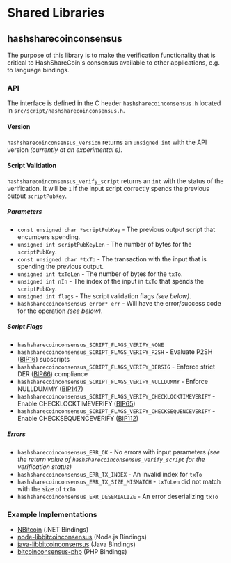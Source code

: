 Shared Libraries
================

## hashsharecoinconsensus

The purpose of this library is to make the verification functionality that is critical to HashShareCoin's consensus available to other applications, e.g. to language bindings.

### API

The interface is defined in the C header `hashsharecoinconsensus.h` located in  `src/script/hashsharecoinconsensus.h`.

#### Version

`hashsharecoinconsensus_version` returns an `unsigned int` with the API version *(currently at an experimental `0`)*.

#### Script Validation

`hashsharecoinconsensus_verify_script` returns an `int` with the status of the verification. It will be `1` if the input script correctly spends the previous output `scriptPubKey`.

##### Parameters
- `const unsigned char *scriptPubKey` - The previous output script that encumbers spending.
- `unsigned int scriptPubKeyLen` - The number of bytes for the `scriptPubKey`.
- `const unsigned char *txTo` - The transaction with the input that is spending the previous output.
- `unsigned int txToLen` - The number of bytes for the `txTo`.
- `unsigned int nIn` - The index of the input in `txTo` that spends the `scriptPubKey`.
- `unsigned int flags` - The script validation flags *(see below)*.
- `hashsharecoinconsensus_error* err` - Will have the error/success code for the operation *(see below)*.

##### Script Flags
- `hashsharecoinconsensus_SCRIPT_FLAGS_VERIFY_NONE`
- `hashsharecoinconsensus_SCRIPT_FLAGS_VERIFY_P2SH` - Evaluate P2SH ([BIP16](https://github.com/bitcoin/bips/blob/master/bip-0016.mediawiki)) subscripts
- `hashsharecoinconsensus_SCRIPT_FLAGS_VERIFY_DERSIG` - Enforce strict DER ([BIP66](https://github.com/bitcoin/bips/blob/master/bip-0066.mediawiki)) compliance
- `hashsharecoinconsensus_SCRIPT_FLAGS_VERIFY_NULLDUMMY` - Enforce NULLDUMMY ([BIP147](https://github.com/bitcoin/bips/blob/master/bip-0147.mediawiki))
- `hashsharecoinconsensus_SCRIPT_FLAGS_VERIFY_CHECKLOCKTIMEVERIFY` - Enable CHECKLOCKTIMEVERIFY ([BIP65](https://github.com/bitcoin/bips/blob/master/bip-0065.mediawiki))
- `hashsharecoinconsensus_SCRIPT_FLAGS_VERIFY_CHECKSEQUENCEVERIFY` - Enable CHECKSEQUENCEVERIFY ([BIP112](https://github.com/bitcoin/bips/blob/master/bip-0112.mediawiki))

##### Errors
- `hashsharecoinconsensus_ERR_OK` - No errors with input parameters *(see the return value of `hashsharecoinconsensus_verify_script` for the verification status)*
- `hashsharecoinconsensus_ERR_TX_INDEX` - An invalid index for `txTo`
- `hashsharecoinconsensus_ERR_TX_SIZE_MISMATCH` - `txToLen` did not match with the size of `txTo`
- `hashsharecoinconsensus_ERR_DESERIALIZE` - An error deserializing `txTo`

### Example Implementations
- [NBitcoin](https://github.com/NicolasDorier/NBitcoin/blob/master/NBitcoin/Script.cs#L814) (.NET Bindings)
- [node-libbitcoinconsensus](https://github.com/bitpay/node-libbitcoinconsensus) (Node.js Bindings)
- [java-libbitcoinconsensus](https://github.com/dexX7/java-libbitcoinconsensus) (Java Bindings)
- [bitcoinconsensus-php](https://github.com/Bit-Wasp/bitcoinconsensus-php) (PHP Bindings)
